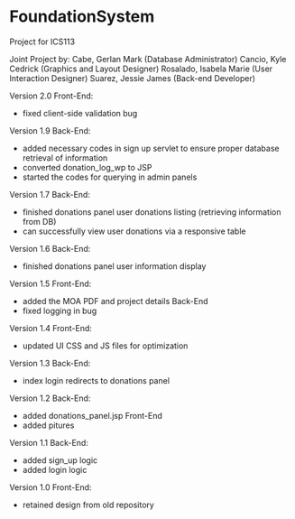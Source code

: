 # FoundationSystem
Project for ICS113

Joint Project by:
Cabe, Gerlan Mark (Database Administrator)
Cancio, Kyle Cedrick (Graphics and Layout Designer)
Rosalado, Isabela Marie (User Interaction Designer)
Suarez, Jessie James (Back-end Developer)

Version 2.0
Front-End:
- fixed client-side validation bug

Version 1.9
Back-End:
- added necessary codes in sign up servlet to ensure proper database retrieval of information
- converted donation_log_wp to JSP
- started the codes for querying in admin panels

Version 1.7
Back-End:
- finished donations panel user donations listing (retrieving information from DB)
- can successfully view user donations via a responsive table

Version 1.6
Back-End:
- finished donations panel user information display

Version 1.5
Front-End:
- added the MOA PDF and project details
Back-End
- fixed logging in bug

Version 1.4
Front-End:
- updated UI CSS and JS files for optimization

Version 1.3
Back-End:
- index login redirects to donations panel

Version 1.2
Back-End:
- added donations_panel.jsp
Front-End
- added pitures

Version 1.1
Back-End:
- added sign_up logic
- added login logic

Version 1.0
Front-End:
- retained design from old repository
